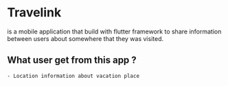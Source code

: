 # Travelink
is a mobile application that build with flutter framework to share information between users about
somewhere that they was visited.

## What user get from this app ?
    - Location information about vacation place
